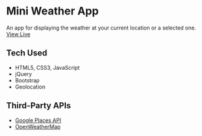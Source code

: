 # Mini Weather App
An app for displaying the weather at your current location or a selected one.
[View Live](https://avewells.github.io/mini-weather-app/)

## Tech Used
- HTML5, CSS3, JavaScript
- jQuery
- Bootstrap
- Geolocation

## Third-Party APIs
- [Google Places API](https://developers.google.com/places/)
- [OpenWeatherMap](https://openweathermap.org/api)
